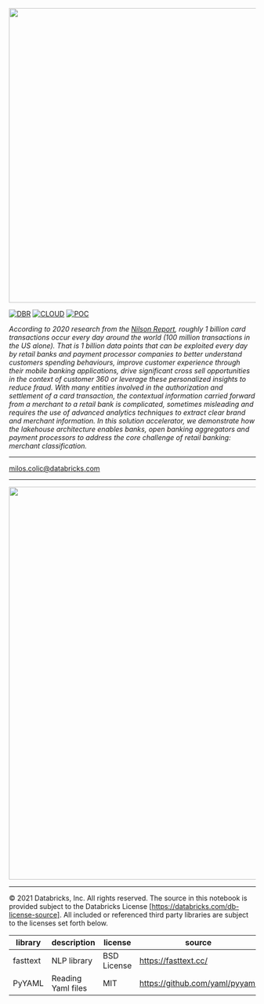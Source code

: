 <img src=https://d1r5llqwmkrl74.cloudfront.net/notebooks/fs-lakehouse-logo.png width="600px">

[![DBR](https://img.shields.io/badge/DBR-10.4ML-red?logo=databricks&style=for-the-badge)](https://docs.databricks.com/release-notes/runtime/10.4ml.html)
[![CLOUD](https://img.shields.io/badge/CLOUD-ALL-blue?logo=googlecloud&style=for-the-badge)](https://cloud.google.com/databricks)
[![POC](https://img.shields.io/badge/POC-10_days-green?style=for-the-badge)](https://databricks.com/try-databricks)

*According to 2020 research from the [Nilson Report](https://nilsonreport.com/), roughly 1 billion card transactions occur every day around the world (100 million transactions in the US alone). That is 1 billion data points that can be exploited every day by retail banks and payment processor companies to better understand customers spending behaviours, improve customer experience through their mobile banking applications, drive significant cross sell opportunities in the context of customer 360 or leverage these personalized insights to reduce fraud. With many entities involved in the authorization and settlement of a card transaction, the contextual information carried forward from a merchant to a retail bank is complicated, sometimes misleading and requires the use of advanced analytics techniques to extract clear brand and merchant information. In this solution accelerator, we demonstrate how the lakehouse architecture enables banks, open banking aggregators and payment processors to address the core challenge of retail banking: merchant classification.*


___
<milos.colic@databricks.com>

___

<img src=https://raw.githubusercontent.com/databricks-industry-solutions/merchant-classification/main/images/reference_architecture.png width="800px">

___

&copy; 2021 Databricks, Inc. All rights reserved. The source in this notebook is provided subject to the Databricks License [https://databricks.com/db-license-source].  All included or referenced third party libraries are subject to the licenses set forth below.

| library                                               | description             | license    | source                                              |
|-------------------------------------------------------|-------------------------|------------|-----------------------------------------------------|
| fasttext                                              | NLP library             | BSD License| https://fasttext.cc/                                   |
| PyYAML                                 | Reading Yaml files      | MIT        | https://github.com/yaml/pyyaml                      |